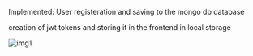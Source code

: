 Implemented:
User registeration and saving to the mongo db database 

creation of jwt tokens and storing it in the frontend in local storage


![img1](https://github.com/steve7995/assignmentAdvisoropedia/assets/98587448/c248031e-0d3a-4aad-9838-575d1918afd5)

